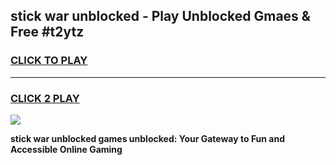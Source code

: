 
## stick war unblocked - Play Unblocked Gmaes & Free #t2ytz
<h3>
<a href="https://news.freeplayer.one?title=stick_war_unblocked&ref=26F">CLICK TO PLAY</a></h3>
<hr>

<h3>
<a href="https://news.freeplayer.one?title=stick_war_unblocked&ref=26F">CLICK 2 PLAY</a>
  
</h3>

<a href="https://news.freeplayer.one?title=stick_war_unblocked&ref=26F/"><img src="https://clearcache.store/games.png"></a>


**stick war unblocked games unblocked: Your Gateway to Fun and Accessible Online Gaming**
